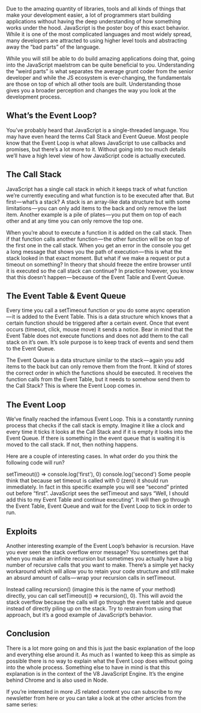 Due to the amazing quantity of libraries, tools and all kinds of things that make your development easier, a lot of programmers start building applications without having the deep understanding of how something works under the hood. JavaScript is the poster boy of this exact behavior. While it is one of the most complicated languages and most widely spread, many developers are attracted to using higher level tools and abstracting away the “bad parts” of the language.

While you will still be able to do build amazing applications doing that, going into the JavaScript maelstrom can be quite beneficial to you. Understanding the “weird parts” is what separates the average grunt coder from the senior developer and while the JS ecosystem is ever-changing, the fundamentals are those on top of which all other tools are built. Understanding those gives you a broader perception and changes the way you look at the development process.

## What’s the Event Loop?

You’ve probably heard that JavaScript is a single-threaded language. You may have even heard the terms Call Stack and Event Queue. Most people know that the Event Loop is what allows JavaScript to use callbacks and promises, but there’s a lot more to it. Without going into too much details we’ll have a high level view of how JavaScript code is actually executed.

## The Call Stack

JavaScript has a single call stack in which it keeps track of what function we’re currently executing and what function is to be executed after that. But first — what’s a stack? A stack is an array-like data structure but with some limitations — you can only add items to the back and only remove the last item. Another example is a pile of plates — you put them on top of each other and at any time you can only remove the top one.

When you’re about to execute a function it is added on the call stack. Then if that function calls another function — the other function will be on top of the first one in the call stack. When you get an error in the console you get a long message that shows you the path of execution — this is what the stack looked in that exact moment. But what if we make a request or put a timeout on something? In theory that should freeze the entire browser until it is executed so the call stack can continue? In practice however, you know that this doesn’t happen — because of the Event Table and Event Queue.

## The Event Table & Event Queue

Every time you call a setTimeout function or you do some async operation — it is added to the Event Table. This is a data structure which knows that a certain function should be triggered after a certain event. Once that event occurs (timeout, click, mouse move) it sends a notice. Bear in mind that the Event Table does not execute functions and does not add them to the call stack on it’s own. It’s sole purpose is to keep track of events and send them to the Event Queue.

The Event Queue is a data structure similar to the stack — again you add items to the back but can only remove them from the front. It kind of stores the correct order in which the functions should be executed. It receives the function calls from the Event Table, but it needs to somehow send them to the Call Stack? This is where the Event Loop comes in.

## The Event Loop

We’ve finally reached the infamous Event Loop. This is a constantly running process that checks if the call stack is empty. Imagine it like a clock and every time it ticks it looks at the Call Stack and if it is empty it looks into the Event Queue. If there is something in the event queue that is waiting it is moved to the call stack. If not, then nothing happens.

Here are a couple of interesting cases. In what order do you think the following code will run?

setTimeout(() => console.log('first'), 0)
console.log('second')
Some people think that because set timeout is called with 0 (zero) it should run immediately. In fact in this specific example you will see “second” printed out before “first”. JavaScript sees the setTimeout and says “Well, I should add this to my Event Table and continue executing”. It will then go through the Event Table, Event Queue and wait for the Event Loop to tick in order to run.

## Exploits

Another interesting example of the Event Loop’s behavior is recursion. Have you ever seen the stack overflow error message? You sometimes get that when you make an infinite recursion but sometimes you actually have a big number of recursive calls that you want to make. There’s a simple yet hacky workaround which will allow you to retain your code structure and still make an absurd amount of calls — wrap your recursion calls in setTimeout.

Instead calling recursion() (imagine this is the name of your method) directly, you can call setTimeout(() => recursion(), 0). This will avoid the stack overflow because the calls will go through the event table and queue instead of directly piling up on the stack. Try to restrain from using that approach, but it’s a good example of JavaScript’s behavior.

## Conclusion

There is a lot more going on and this is just the basic explanation of the loop and everything else around it. As much as I wanted to keep this as simple as possible there is no way to explain what the Event Loop does without going into the whole process. Something else to have in mind is that this explanation is in the context of the V8 JavaScript Engine. It’s the engine behind Chrome and is also used in Node.

If you’re interested in more JS related content you can subscribe to my newsletter from here or you can take a look at the other articles from the same series: